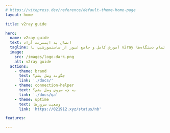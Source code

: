 ```yaml
---
# https://vitepress.dev/reference/default-theme-home-page
layout: home

title: v2ray guide

hero:
  name: v2ray guide
  text: اتصال به اینترنت آزاد
  tagline: آموزش کامل و جامع عبور از ساسنسورشیپ با v2ray برای تمام دستگاه‌ها.
  image:
    src: /images/logo-dark.png
    alt: v2ray guide
  actions:
    - theme: brand
      text: چگونه وصل بشم؟
      link: './docs/'
    - theme: connection-helper
      text: به چه سروی وصل بشم؟
      link: './docs/qa'
    - theme: uptime
      text: وضعیت سرور‌ها
      link: 'https://021912.xyz/status/nb'

features:

---
```


